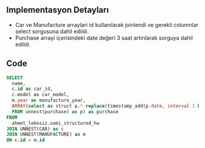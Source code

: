 ## Implementasyon Detayları

* Car ve Manufacture arraylari id kullanılarak joinlendi ve gerekli columnlar select sorgusuna dahil edildi. 
* Purchase arrayi içerisindeki date değeri 3 saat artırılarak sorguya dahil edildi.

## Code

```SQL
SELECT
  name,
  c.id as car_id,
  c.model as car_model,
  m.year as manufacture_year,
  ARRAY(select as struct p.* replace(timestamp_add(p.date, interval 3 hour) as date) 
  FROM unnest(purchase) as p) as purchase 
FROM 
  ahmet_lekesiz.semi_structured_hw
JOIN UNNEST(CAR) as c
JOIN UNNEST(MANUFACTURE) as m
ON c.id = m.id
```
